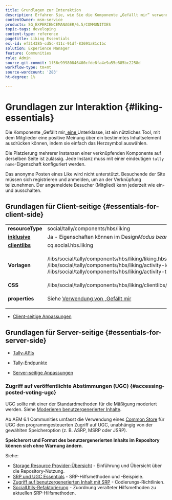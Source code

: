 ```yaml
---
title: Grundlagen zur Interaktion
description: Erfahren Sie, wie Sie die Komponente „Gefällt mir“ verwenden, ein nützliches Tool, mit dem Mitglieder eine positive Meinung zu bestimmten Inhalten äußern können, indem sie auf das Herz-Symbol klicken.
contentOwner: msm-service
products: SG_EXPERIENCEMANAGER/6.5/COMMUNITIES
topic-tags: developing
content-type: reference
pagetitle: Liking Essentials
exl-id: ef314385-cd5c-411c-91df-83691a81c1bc
solution: Experience Manager
feature: Communities
role: Admin
source-git-commit: 1f56c99980846400cfde8fa4e9a55e885bc2258d
workflow-type: tm+mt
source-wordcount: '283'
ht-degree: 1%

---
```


# Grundlagen zur Interaktion {#liking-essentials}

Die Komponente „Gefällt mir[, eine ](tally.md) Unterklasse, ist ein nützliches Tool, mit dem Mitglieder eine positive Meinung über ein bestimmtes Inhaltselement ausdrücken können, indem sie einfach das Herzsymbol auswählen.

Die Platzierung mehrerer Instanzen einer verknüpfenden Komponente auf derselben Seite ist zulässig. Jede Instanz muss mit einer eindeutigen `tally name`-Eigenschaft konfiguriert werden.

Das anonyme Posten eines Like wird nicht unterstützt. Besuchende der Site müssen sich registrieren und anmelden, um an der Verknüpfung teilzunehmen. Der angemeldete Besucher (Mitglied) kann jederzeit wie ein- und ausschalten.

## Grundlagen für Client-seitige {#essentials-for-client-side}

<table>
 <tbody>
  <tr>
   <td> <strong>resourceType</strong></td>
   <td>social/tally/components/hbs/liking</td>
  </tr>
  <tr>
   <td> <a href="scf.md#add-or-include-a-communities-component"><strong>inklusive</strong></a></td>
   <td>Ja - Eigenschaften können im Design<i>Modus bearbeitet </i>.</td>
  </tr>
  <tr>
   <td> <a href="client-customize.md#clientlibs-for-scf"><strong>clientlibs</strong></a></td>
   <td> cq.social.hbs.liking</td>
  </tr>
  <tr>
   <td> <strong>Vorlagen</strong></td>
   <td><p> /libs/social/tally/components/hbs/liking/liking.hbs<br /> /libs/social/tally/components/hbs/liking/activity-icon.hbs<br /> /libs/social/tally/components/hbs/liking/activity-title.hbs</p> </td>
  </tr>
  <tr>
   <td><strong>CSS</strong></td>
   <td> /libs/social/tally/components/hbs/liking/clientlibs/likingcomponent.css</td>
  </tr>
  <tr>
   <td><strong>properties</strong></td>
   <td><p>Siehe <a href="liking.md">Verwendung von „Gefällt mir</a></p> </td>
  </tr>
 </tbody>
</table>

* [Client-seitige Anpassungen](client-customize.md)

## Grundlagen für Server-seitige {#essentials-for-server-side}

* [Tally-APIs](https://developer.adobe.com/experience-manager/reference-materials/6-5/javadoc/com/adobe/cq/social/tally/client/api/package-summary.html)

* [Tally-Endpunkte](https://developer.adobe.com/experience-manager/reference-materials/6-5/javadoc/com/adobe/cq/social/tally/client/endpoints/package-summary.html)

* [Server-seitige Anpassungen](server-customize.md)

### Zugriff auf veröffentlichte Abstimmungen (UGC) {#accessing-posted-voting-ugc}

UGC sollte mit einer der Standardmethoden für die Mäßigung moderiert werden.
Siehe [Moderieren benutzergenerierter Inhalte](moderate-ugc.md).

Ab AEM 6.1 Communities umfasst die Verwendung eines [Common Store](working-with-srp.md) für UGC den programmgesteuerten Zugriff auf UGC, unabhängig von der gewählten Speicheroption (z. B. ASRP, MSRP oder JSRP).

**Speicherort und Format des benutzergenerierten Inhalts im Repository können sich ohne Warnung ändern**.

Siehe:

* [Storage Resource Provider-Übersicht](srp.md) - Einführung und Übersicht über die Repository-Nutzung.
* [SRP und UGC Essentials](srp-and-ugc.md) - SRP-Hilfsmethoden und -Beispiele.
* [Zugriff auf benutzergenerierten Inhalt mit SRP](accessing-ugc-with-srp.md) - Codierungs-Richtlinien.
* [SocialUtils-Refaktorierung](socialutils.md) - Zuordnung veralteter Hilfsmethoden zu aktuellen SRP-Hilfsmethoden.
